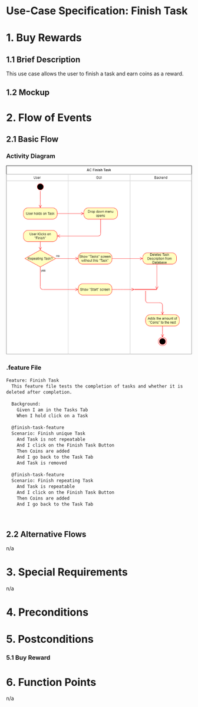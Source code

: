 # Use-Case Specification: Finish Task

# 1. Buy Rewards

## 1.1 Brief Description
This use case allows the user to finish a task and earn coins as a reward.

## 1.2 Mockup



# 2. Flow of Events

## 2.1 Basic Flow

### Activity Diagram
![](PNGs/AC_Finish_Task.png)

### .feature File


``` feature
Feature: Finish Task
  This feature file tests the completion of tasks and whether it is deleted after completion.

  Background:
    Given I am in the Tasks Tab
    When I hold click on a Task

  @finish-task-feature
  Scenario: Finish unique Task
    And Task is not repeatable
    And I click on the Finish Task Button
    Then Coins are added
    And I go back to the Task Tab
    And Task is removed

  @finish-task-feature
  Scenario: Finish repeating Task
    And Task is repeatable
    And I click on the Finish Task Button
    Then Coins are added
    And I go back to the Task Tab

    
```

## 2.2 Alternative Flows
n/a

# 3. Special Requirements
n/a

# 4. Preconditions


# 5. Postconditions

### 5.1 Buy Reward




# 6. Function Points
n/a
